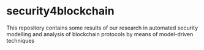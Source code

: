 # security4blockchain
This repository contains some results of our research in automated security modelling and analysis of blockchain protocols by means of model-driven techniques
